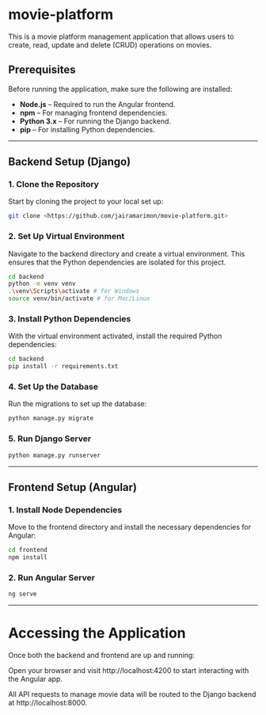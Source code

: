 # movie-platform
This is a movie platform management application that allows users to create, read, update and delete (CRUD) operations on movies.

## Prerequisites

Before running the application, make sure the following are installed:

- **Node.js** – Required to run the Angular frontend.
- **npm** – For managing frontend dependencies.
- **Python 3.x** – For running the Django backend.
- **pip** – For installing Python dependencies.

---

## Backend Setup (Django)

### 1. Clone the Repository

Start by cloning the project to your local set up:

```bash
git clone <https://github.com/jairamarimon/movie-platform.git>
```

### 2. Set Up Virtual Environment

Navigate to the backend directory and create a virtual environment. This ensures that the Python dependencies are isolated for this project.

```bash
cd backend
python -m venv venv
.\venv\Scripts\activate # for Windows
source venv/bin/activate # for Mac/Linux
```

### 3. Install Python Dependencies

With the virtual environment activated, install the required Python dependencies:

```bash
cd backend
pip install -r requirements.txt
```

### 4. Set Up the Database

Run the migrations to set up the database:

```bash
python manage.py migrate
```

### 5. Run Django Server

```bash
python manage.py runserver
```

---

## Frontend Setup (Angular)

### 1. Install Node Dependencies

Move to the frontend directory and install the necessary dependencies for Angular:

```bash
cd frontend
npm install
```

### 2. Run Angular Server

```bash
ng serve
```

---

# Accessing the Application

Once both the backend and frontend are up and running:

Open your browser and visit http://localhost:4200 to start interacting with the Angular app.

All API requests to manage movie data will be routed to the Django backend at http://localhost:8000.
